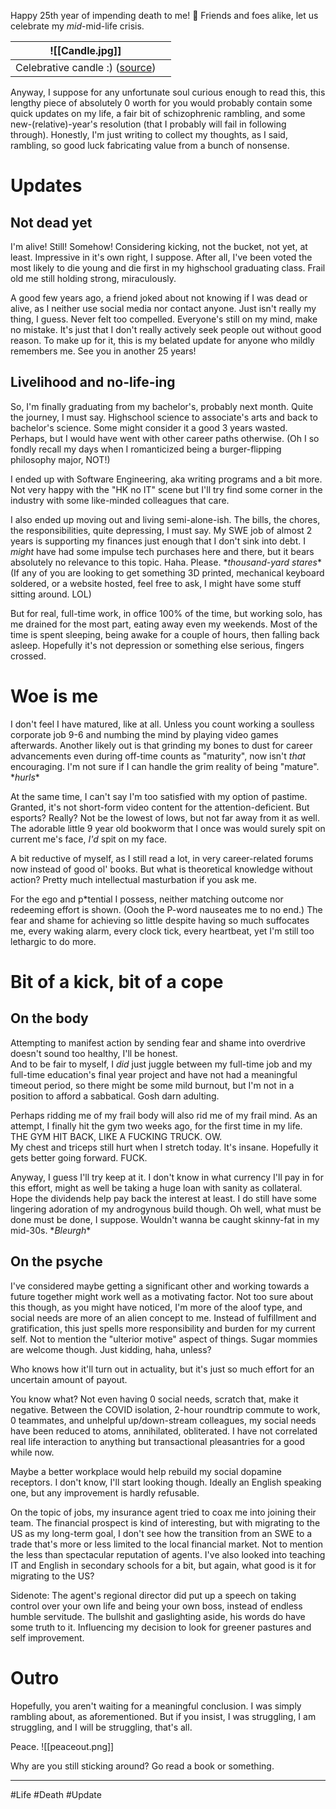Happy 25th year of impending death to me! 🥳 
Friends and foes alike, let us celebrate my *mid*-mid-life crisis. 

| ![[Candle.jpg]]                                                                          |     |
| ---------------------------------------------------------------------------------------- | --- |
| Celebrative candle :) ([source](https://www.flickr.com/photos/59398710@N07/15477815660)) |     |


Anyway, I suppose for any unfortunate soul curious enough to read this, this lengthy piece of absolutely 0 worth for you would probably contain some quick updates on my life, a fair bit of schizophrenic rambling, and some new-(relative)-year's resolution (that I probably will fail in following through). Honestly, I'm just writing to collect my thoughts, as I said, rambling, so good luck fabricating value from a bunch of nonsense.

# Updates
## Not dead yet
I'm alive! Still! Somehow! Considering kicking, not the bucket, not yet, at least. Impressive in it's own right, I suppose. After all, I've been voted the most likely to die young and die first in my highschool graduating class. Frail old me still holding strong, miraculously.

A good few years ago, a friend joked about not knowing if I was dead or alive, as I neither use social media nor contact anyone. Just isn't really my thing, I guess. Never felt too compelled. Everyone's still on my mind, make no mistake. It's just that I don't really actively seek people out without good reason. To make up for it, this is my belated update for anyone who mildly remembers me. See you in another 25 years!

## Livelihood and no-life-ing
So, I'm finally graduating from my bachelor's, probably next month. Quite the journey, I must say. Highschool science to associate's arts and back to bachelor's science. Some might consider it a good 3 years wasted. Perhaps, but I would have went with other career paths otherwise. (Oh I so fondly recall my days when I romanticized being a burger-flipping philosophy major, NOT!) 

I ended up with Software Engineering, aka writing programs and a bit more. Not very happy with the "HK no IT" scene but I'll try find some corner in the industry with some like-minded colleagues that care.

I also ended up moving out and living semi-alone-ish. The bills, the chores, the responsibilities, quite depressing, I must say. My SWE job of almost 2 years is supporting my finances just enough that I don't sink into debt. I *might* have had some impulse tech purchases here and there, but it bears absolutely no relevance to this topic. Haha. Please. \**thousand-yard stares*\* (If any of you are looking to get something 3D printed, mechanical keyboard soldered, or a website hosted, feel free to ask, I might have some stuff sitting around. LOL)

But for real, full-time work, in office 100% of the time, but working solo, has me drained for the most part, eating away even my weekends. Most of the time is spent sleeping, being awake for a couple of hours, then falling back asleep. Hopefully it's not depression or something else serious, fingers crossed. 

# Woe is me
I don't feel I have matured, like at all. Unless you count working a soulless corporate job 9-6 and numbing the mind by playing video games afterwards. Another likely out is that grinding my bones to dust for career advancements even during off-time counts as "maturity", now isn't *that* encouraging. I'm not sure if I can handle the grim reality of being "mature". \**hurls*\*

At the same time, I can't say I'm too satisfied with my option of pastime. Granted, it's not short-form video content for the attention-deficient. But esports? Really? Not be the lowest of lows, but not far away from it as well. The adorable little 9 year old bookworm that I once was would surely spit on current me's face, *I'd* spit on my face.

A bit reductive of myself, as I still read a lot, in very career-related forums now instead of good ol' books. But what is theoretical knowledge without action? Pretty much intellectual masturbation if you ask me. 

For the ego and p\*tential I possess, neither matching outcome nor redeeming effort is shown. (Oooh the P-word nauseates me to no end.) The fear and shame for achieving so little despite having so much suffocates me, every waking alarm, every clock tick, every heartbeat, yet I'm still too lethargic to do more.

# Bit of a kick, bit of a cope
## On the body
Attempting to manifest action by sending fear and shame into overdrive doesn't sound too healthy, I'll be honest.  
And to be fair to myself, I *did* just juggle between my full-time job and my full-time education's final year project and have not had a meaningful timeout period, so there might be some mild burnout, but I'm not in a position to afford a sabbatical. Gosh darn adulting.

Perhaps ridding me of my frail body will also rid me of my frail mind. As an attempt, I finally hit the gym two weeks ago, for the first time in my life.   
THE GYM HIT BACK, LIKE A FUCKING TRUCK. OW.  
My chest and triceps still hurt when I stretch today. It's insane. Hopefully it gets better going forward. FUCK.

Anyway, I guess I'll try keep at it. I don't know in what currency I'll pay in for this effort, might as well be taking a huge loan with sanity as collateral. Hope the dividends help pay back the interest at least. I do still have some lingering adoration of my androgynous build though. Oh well, what must be done must be done, I suppose. Wouldn't wanna be caught skinny-fat in my mid-30s. \**Bleurgh*\*

## On the psyche
I've considered maybe getting a significant other and working towards a future together might work well as a motivating factor. Not too sure about this though, as you might have noticed, I'm more of the aloof type, and social needs are more of an alien concept to me. Instead of fulfillment and gratification, this just spells more responsibility and burden for my current self. Not to mention the "ulterior motive" aspect of things. Sugar mommies are welcome though. Just kidding, haha, unless?

Who knows how it'll turn out in actuality, but it's just so much effort for an uncertain amount of payout.

You know what?  Not even having 0 social needs, scratch that, make it negative. Between the COVID isolation, 2-hour roundtrip commute to work, 0 teammates, and unhelpful up/down-stream colleagues, my social needs have been reduced to atoms, annihilated, obliterated. I have not correlated real life interaction to anything but transactional pleasantries for a good while now. 

Maybe a better workplace would help rebuild my social dopamine receptors. I don't know, I'll start looking though. Ideally an English speaking one, but any improvement is hardly refusable.

On the topic of jobs, my insurance agent tried to coax me into joining their team. The financial prospect is kind of interesting, but with migrating to the US as my long-term goal, I don't see how the transition from an SWE to a trade that's more or less limited to the local financial market. Not to mention the less than spectacular reputation of agents. I've also looked into teaching IT and English in secondary schools for a bit, but again, what good is it for migrating to the US?

Sidenote: The agent's regional director did put up a speech on taking control over your own life and being your own boss, instead of endless humble servitude. The bullshit and gaslighting aside, his words do have some truth to it. Influencing my decision to look for greener pastures and self improvement.
# Outro
Hopefully, you aren't waiting for a meaningful conclusion. I was simply rambling about, as aforementioned. But if you insist, I was struggling, I am struggling, and I will be struggling, that's all.

Peace.
![[peaceout.png]]

Why are you still sticking around? Go read a book or something.

---
#Life #Death #Update